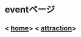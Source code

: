 # eventページ
<
[home](https://takajo-soft03.github.io/europe/)>
<
[attraction](https://takajo-soft03.github.io/europe/attraction)>
-------------------------------------------------------------------------------------------
